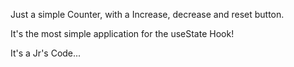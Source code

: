 Just a simple Counter, with a Increase, decrease and reset button.

It's the most simple application for the useState Hook!

It's a Jr's Code...